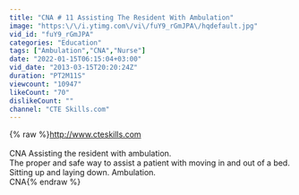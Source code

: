 ```yaml
---
title: "CNA # 11 Assisting The Resident With Ambulation"
image: "https:\/\/i.ytimg.com\/vi\/fuY9_rGmJPA\/hqdefault.jpg"
vid_id: "fuY9_rGmJPA"
categories: "Education"
tags: ["Ambulation","CNA","Nurse"]
date: "2022-01-15T06:15:04+03:00"
vid_date: "2013-03-15T20:20:24Z"
duration: "PT2M11S"
viewcount: "10947"
likeCount: "70"
dislikeCount: ""
channel: "CTE Skills.com"
---
```

{% raw %}<a rel="nofollow" target="blank" href="http://www.cteskills.com">http://www.cteskills.com</a><br /><br />CNA Assisting the resident with ambulation.<br />The proper and safe way to assist a patient with moving in and out of a bed. Sitting up and laying down. Ambulation.<br />CNA{% endraw %}
